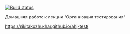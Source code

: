 [![Build status](https://ci.appveyor.com/api/projects/status/1qtgjjnjlm1ymgxq?svg=true)](https://ci.appveyor.com/project/nikitakozhukhar/ahj-test)

Домашняя работа к лекции "Организация тестирования"

https://nikitakozhukhar.github.io/ahj-test/